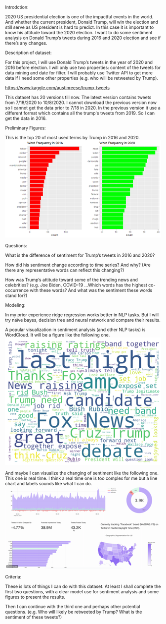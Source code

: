 Introdction:

2020 US presidential election is one of the impactful events in the world. And whether the current president, Donald Trump, will win the election and still serve as US president is hard to predict. In this case it is important to know his attitude toward the 2020 election. I want to do some sentiment analysis on Donald Trump’s tweets during 2016 and 2020 election and see if there’s any changes.


Description of dataset:

For this project, I will use Donald Trump’s tweets in the year of 2020 and 2016 before election. I will only use two properties: content of the tweets for data mining and date for filter. I will probably use Twitter API to get more data if I need some other properties (e.g. who will be retweeted by Trump).

https://www.kaggle.com/austinreese/trump-tweets

This dataset has 20 versions till now. The latest version contains tweets from 7/18/2020 to 10/8/2020. I cannot download the previous version now so I cannot get the data prior to 7/18 in 2020.
In the previous version it use a different format which contains all the trump's tweets from 2019. So I can get the data in 2016.

Preliminary Figures:

This is the top 20 of most used terms by Trump in 2016 and 2020.
![Alt text](./top20.png?raw=true "top20")
 

Questions:

What is the difference of sentiment for Trump’s tweets in 2016 and 2020?

How did his sentiment change according to time series? And why? (Are there any representative words can reflect this changing?)

How was Trump’s attitude toward some of the trending news and celebrities? (e.g. Joe Biden, COVID-19 …Which words has the highest co-occurrence with these words? And what was the sentiment these words stand for?)


Modeling:

In my prior experience ridge regression works better in NLP tasks. But I will try naïve bayes, decision tree and neural network and compare their results. 

A popular visualization in sentiment analysis (and other NLP tasks) is WordCloud. It will be a figure like the following one.
![Alt text](./wordcloud.png?raw=true "wordcloud") 

And maybe I can visualize the changing of sentiment like the following one. This one is real time. I think a real time one is too complex for me but a line chart and labels sounds like what I can do.
![Alt text](./visualization.png?raw=true "visualization")  

Criteria:

These is lots of things I can do with this dataset. At least I shall complete the first two questions, with a clear model use for sentiment analysis and some figures to present the results.

Then I can continue with the third one and perhaps other potential questions. (e.g. Who will likely be retweeted by Trump? What is the sentiment of these tweets?)
